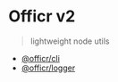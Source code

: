 # Officr v2

> lightweight node utils

- [@officr/cli](./packages/cli/README.md)
- [@officr/logger](./packages/logger/README.md)
